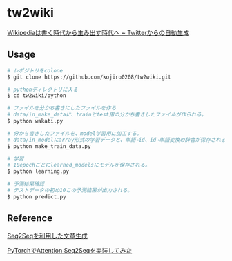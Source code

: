 # tw2wiki
[Wikipediaは書く時代から生み出す時代へ ~ Twitterからの自動生成](https://qiita.com/nakata_naka/items/664348cdd50415f47744)
## Usage

```bash
# レポジトリをcolone
$ git clone https://github.com/kojiro0208/tw2wiki.git

# pythonディレクトリに入る
$ cd tw2wiki/python

# ファイルを分かち書きにしたファイルを作る
# data/in_make_dataに、trainとtest用の分かち書きしたファイルが作られる。
$ python wakati.py

# 分かち書きしたファイルを、model学習用に加工する。
# data/in_modelにarray形式の学習データと、単語→id、id→単語変換の辞書が保存される。
$ python make_train_data.py

# 学習
# 10epochごとにlearned_modelsにモデルが保存される。
$ python learning.py

# 予測結果確認
# テストデータの初め10この予測結果が出力される。
$ python predict.py
```
## Reference
[Seq2Seqを利用した文章生成](https://qiita.com/gacky01/items/064c0071e5cff87e5c08)

[PyTorchでAttention Seq2Seqを実装してみた](https://qiita.com/m__k/items/646044788c5f94eadc8d)

